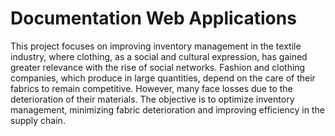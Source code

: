 # Documentation Web Applications

This project focuses on improving inventory management in the textile industry, where clothing, as a social and cultural expression, has gained greater relevance with the rise of social networks. Fashion and clothing companies, which produce in large quantities, depend on the care of their fabrics to remain competitive. However, many face losses due to the deterioration of their materials. The objective is to optimize inventory management, minimizing fabric deterioration and improving efficiency in the supply chain.
